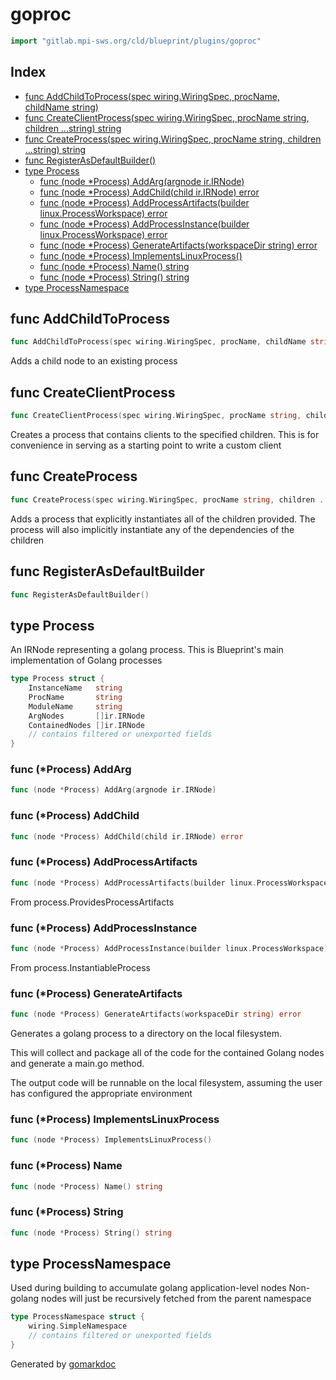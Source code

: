 <!-- Code generated by gomarkdoc. DO NOT EDIT -->

# goproc

```go
import "gitlab.mpi-sws.org/cld/blueprint/plugins/goproc"
```

## Index

- [func AddChildToProcess\(spec wiring.WiringSpec, procName, childName string\)](<#AddChildToProcess>)
- [func CreateClientProcess\(spec wiring.WiringSpec, procName string, children ...string\) string](<#CreateClientProcess>)
- [func CreateProcess\(spec wiring.WiringSpec, procName string, children ...string\) string](<#CreateProcess>)
- [func RegisterAsDefaultBuilder\(\)](<#RegisterAsDefaultBuilder>)
- [type Process](<#Process>)
  - [func \(node \*Process\) AddArg\(argnode ir.IRNode\)](<#Process.AddArg>)
  - [func \(node \*Process\) AddChild\(child ir.IRNode\) error](<#Process.AddChild>)
  - [func \(node \*Process\) AddProcessArtifacts\(builder linux.ProcessWorkspace\) error](<#Process.AddProcessArtifacts>)
  - [func \(node \*Process\) AddProcessInstance\(builder linux.ProcessWorkspace\) error](<#Process.AddProcessInstance>)
  - [func \(node \*Process\) GenerateArtifacts\(workspaceDir string\) error](<#Process.GenerateArtifacts>)
  - [func \(node \*Process\) ImplementsLinuxProcess\(\)](<#Process.ImplementsLinuxProcess>)
  - [func \(node \*Process\) Name\(\) string](<#Process.Name>)
  - [func \(node \*Process\) String\(\) string](<#Process.String>)
- [type ProcessNamespace](<#ProcessNamespace>)


<a name="AddChildToProcess"></a>
## func AddChildToProcess

```go
func AddChildToProcess(spec wiring.WiringSpec, procName, childName string)
```

Adds a child node to an existing process

<a name="CreateClientProcess"></a>
## func CreateClientProcess

```go
func CreateClientProcess(spec wiring.WiringSpec, procName string, children ...string) string
```

Creates a process that contains clients to the specified children. This is for convenience in serving as a starting point to write a custom client

<a name="CreateProcess"></a>
## func CreateProcess

```go
func CreateProcess(spec wiring.WiringSpec, procName string, children ...string) string
```

Adds a process that explicitly instantiates all of the children provided. The process will also implicitly instantiate any of the dependencies of the children

<a name="RegisterAsDefaultBuilder"></a>
## func RegisterAsDefaultBuilder

```go
func RegisterAsDefaultBuilder()
```



<a name="Process"></a>
## type Process

An IRNode representing a golang process. This is Blueprint's main implementation of Golang processes

```go
type Process struct {
    InstanceName   string
    ProcName       string
    ModuleName     string
    ArgNodes       []ir.IRNode
    ContainedNodes []ir.IRNode
    // contains filtered or unexported fields
}
```

<a name="Process.AddArg"></a>
### func \(\*Process\) AddArg

```go
func (node *Process) AddArg(argnode ir.IRNode)
```



<a name="Process.AddChild"></a>
### func \(\*Process\) AddChild

```go
func (node *Process) AddChild(child ir.IRNode) error
```



<a name="Process.AddProcessArtifacts"></a>
### func \(\*Process\) AddProcessArtifacts

```go
func (node *Process) AddProcessArtifacts(builder linux.ProcessWorkspace) error
```

From process.ProvidesProcessArtifacts

<a name="Process.AddProcessInstance"></a>
### func \(\*Process\) AddProcessInstance

```go
func (node *Process) AddProcessInstance(builder linux.ProcessWorkspace) error
```

From process.InstantiableProcess

<a name="Process.GenerateArtifacts"></a>
### func \(\*Process\) GenerateArtifacts

```go
func (node *Process) GenerateArtifacts(workspaceDir string) error
```

Generates a golang process to a directory on the local filesystem.

This will collect and package all of the code for the contained Golang nodes and generate a main.go method.

The output code will be runnable on the local filesystem, assuming the user has configured the appropriate environment

<a name="Process.ImplementsLinuxProcess"></a>
### func \(\*Process\) ImplementsLinuxProcess

```go
func (node *Process) ImplementsLinuxProcess()
```



<a name="Process.Name"></a>
### func \(\*Process\) Name

```go
func (node *Process) Name() string
```



<a name="Process.String"></a>
### func \(\*Process\) String

```go
func (node *Process) String() string
```



<a name="ProcessNamespace"></a>
## type ProcessNamespace

Used during building to accumulate golang application\-level nodes Non\-golang nodes will just be recursively fetched from the parent namespace

```go
type ProcessNamespace struct {
    wiring.SimpleNamespace
    // contains filtered or unexported fields
}
```

Generated by [gomarkdoc](<https://github.com/princjef/gomarkdoc>)
